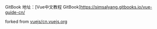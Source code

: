 GitBook 地址：[Vue中文教程 GitBook]https://simsalyang.gitbooks.io/vue-guide-cn/

forked from [vuejs/cn.vuejs.org](https://github.com/vuejs/cn.vuejs.org)



